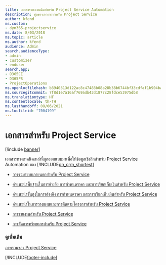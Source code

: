 ```yaml
---
title: เอกสารทางเทคนิคสำหรับ Project Service Automation
description: ชุดของเอกสารสำหรับ Project Service
author: kfend
ms.custom:
- dyn365-projectservice
ms.date: 8/03/2018
ms.topic: article
ms.author: kfend
audience: Admin
search.audienceType:
- admin
- customizer
- enduser
search.app:
- D365CE
- D365PS
- ProjectOperations
ms.openlocfilehash: b8940313d122ac8c47488b08a28b38b6744bf33cdfaf1b904ba184bd9956c369
ms.sourcegitcommit: 7f8d1e7a16af769adb43d1877c28fdce53975db8
ms.translationtype: HT
ms.contentlocale: th-TH
ms.lasthandoff: 08/06/2021
ms.locfileid: "7004199"
---
```

# <a name="white-papers-for-project-service"></a>เอกสารสำหรับ Project Service

[!include [banner](../includes/psa-now-project-operations.md)]

เอกสารทางเทคนิคเหล่านี้ถูกออกแบบมาเพื่อให้ข้อมูลเชิงลึกสำหรับ Project Service Automation ของ [!INCLUDE[pn_crm_shortest](../includes/pn-crm-shortest.md)]

-   [การรวมระบบภายนอกสำหรับ Project Service](https://go.microsoft.com/fwlink/?LinkId=825445)

-   [คำแนะนำพื้นฐานในการอ้างอิง การกำหนดราคา และการเรียกเก็บเงินสำหรับ Project Service](https://go.microsoft.com/fwlink/?LinkId=825241)

-   [คำแนะนำขั้นสูงในการอ้างอิง การกำหนดราคา และการเรียกเก็บเงินสำหรับ Project Service](https://go.microsoft.com/fwlink/?LinkId=825242)

-   [คำแนะนำในการวางแผนและการติดตามโครงการสำหรับ Project Service](https://go.microsoft.com/fwlink/?LinkId=825243)

-   [การรายงานสำหรับ Project Service](https://go.microsoft.com/fwlink/?LinkId=825446)

-   [การจัดการทรัพยากรสำหรับ Project Service](https://go.microsoft.com/fwlink/?LinkId=825244)

### <a name="see-also"></a>ดูเพิ่มเติม
 [ภาพรวมของ Project Service](../psa/overview.md)


[!INCLUDE[footer-include](../includes/footer-banner.md)]